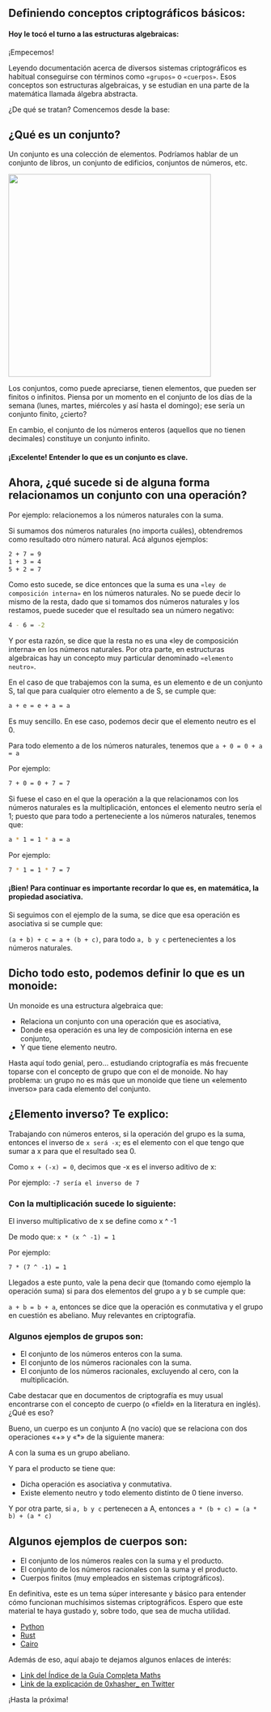 ## Definiendo conceptos criptográficos básicos:

#### Hoy le tocó el turno a las estructuras algebraicas:

¡Empecemos!

Leyendo documentación acerca de diversos sistemas criptográficos es habitual conseguirse con términos como `«grupos»` o `«cuerpos»`. Esos conceptos son estructuras algebraicas, y se estudian en una parte de la matemática llamada álgebra abstracta.

¿De qué se tratan? Comencemos desde la base:

## ¿Qué es un conjunto?
Un conjunto es una colección de elementos. Podríamos hablar de un conjunto de libros, un conjunto de edificios, conjuntos de números, etc.

<img src="https://github.com/Starknet-Es/Maths-StarknetEs/blob/main/Gu%C3%ADas%20Completas/Im%C3%A1genes/Estructuras.jpg" width="400">
</div>

Los conjuntos, como puede apreciarse, tienen elementos, que pueden ser finitos o infinitos. Piensa por un momento en el conjunto de los días de la semana (lunes, martes, miércoles y así hasta el domingo); ese sería un conjunto finito, ¿cierto?

En cambio, el conjunto de los números enteros (aquellos que no tienen decimales) constituye un conjunto infinito.

#### ¡Excelente! Entender lo que es un conjunto es clave.

## Ahora, ¿qué sucede si de alguna forma relacionamos un conjunto con una operación?

Por ejemplo: relacionemos a los números naturales con la suma.

Si sumamos dos números naturales (no importa cuáles), obtendremos como resultado otro número natural. Acá algunos ejemplos:

```bash
2 + 7 = 9
1 + 3 = 4
5 + 2 = 7
```

Como esto sucede, se dice entonces que la suma es una `«ley de composición interna»` en los números naturales.
No se puede decir lo mismo de la resta, dado que si tomamos dos números naturales y los restamos, puede suceder que el resultado sea un número negativo:

```bash
4 - 6 = -2
```

Y por esta razón, se dice que la resta no es una «ley de composición interna» en los números naturales. Por otra parte, en estructuras algebraicas hay un concepto muy particular denominado `«elemento neutro»`.

En el caso de que trabajemos con la suma, es un elemento e de un conjunto S, tal que para cualquier otro elemento a de S, se cumple que:

```bash
a + e = e + a = a
```

Es muy sencillo. En ese caso, podemos decir que el elemento neutro es el 0.

Para todo elemento a de los números naturales, tenemos que `a + 0 = 0 + a = a`

Por ejemplo:

```bash
7 + 0 = 0 + 7 = 7
```

Si fuese el caso en el que la operación a la que relacionamos con los números naturales es la multiplicación, entonces el elemento neutro sería el 1; puesto que para todo a perteneciente a los números naturales, tenemos que:

```bash
a * 1 = 1 * a = a
```

Por ejemplo:

```bash
7 * 1 = 1 * 7 = 7
```

#### ¡Bien! Para continuar es importante recordar lo que es, en matemática, la propiedad asociativa. 
Si seguimos con el ejemplo de la suma, se dice que esa operación es asociativa si se cumple que:

`(a + b) + c = a + (b + c)`, para todo `a, b y c` pertenecientes a los números naturales.

## Dicho todo esto, podemos definir lo que es un monoide:

Un monoide es una estructura algebraica que:

- Relaciona un conjunto con una operación que es asociativa,
- Donde esa operación es una ley de composición interna en ese conjunto,
- Y que tiene elemento neutro.

Hasta aquí todo genial, pero… estudiando criptografía es más frecuente toparse con el concepto de grupo que con el de monoide.
No hay problema: un grupo no es más que un monoide que tiene un «elemento inverso» para cada elemento del conjunto.

## ¿Elemento inverso? Te explico:

Trabajando con números enteros, si la operación del grupo es la suma, entonces el inverso de `x será -x`; es el elemento con el que tengo que sumar a x para que el resultado sea 0.

Como `x + (-x) = 0`, decimos que -x es el inverso aditivo de x:

Por ejemplo: `-7 sería el inverso de 7`

### Con la multiplicación sucede lo siguiente:

El inverso multiplicativo de x se define como x ^ -1

De modo que: `x * (x ^ -1) = 1`

Por ejemplo:

`7 * (7 ^ -1) = 1`

Llegados a este punto, vale la pena decir que (tomando como ejemplo la operación suma) si para dos elementos del grupo a y b se cumple que:

`a + b = b + a`, entonces se dice que la operación es conmutativa y el grupo en cuestión es abeliano. Muy relevantes en criptografía.

### Algunos ejemplos de grupos son:

- El conjunto de los números enteros con la suma.
- El conjunto de los números racionales con la suma.
- El conjunto de los números racionales, excluyendo al cero, con la multiplicación.

Cabe destacar que en documentos de criptografía es muy usual encontrarse con el concepto de cuerpo (o «field» en la literatura en inglés). ¿Qué es eso?

Bueno, un cuerpo es un conjunto A (no vacío) que se relaciona con dos operaciones «+» y «*» de la siguiente manera:

A con la suma es un grupo abeliano.

Y para el producto se tiene que:

- Dicha operación es asociativa y conmutativa.
- Existe elemento neutro y todo elemento distinto de 0 tiene inverso.

Y por otra parte, si `a, b y c` pertenecen a A, entonces `a * (b + c) = (a * b) + (a * c)`

## Algunos ejemplos de cuerpos son:

- El conjunto de los números reales con la suma y el producto.
- El conjunto de los números racionales con la suma y el producto.
- Cuerpos finitos (muy empleados en sistemas criptográficos).

En definitiva, este es un tema súper interesante y básico para entender cómo funcionan muchísimos sistemas criptográficos. Espero que este material te haya gustado y, sobre todo, que sea de mucha utilidad.

* [Python](https://github.com/Starknet-Es/Maths-StarknetEs/blob/main/Gu%C3%ADas%20Completas/Estructuras%20Algebraicas/Contracts/Estructuras_AlgebraicasPY.md)
* [Rust](https://github.com/Starknet-Es/Maths-StarknetEs/blob/main/Gu%C3%ADas%20Completas/Estructuras%20Algebraicas/Contracts/Estructuras_AlgebraicasRS.md)
* [Cairo](https://github.com/Starknet-Es/Maths-StarknetEs/blob/main/Gu%C3%ADas%20Completas/Estructuras%20Algebraicas/Contracts/Estructuras_AlgebraicasCAIRO.md)

Además de eso, aquí abajo te dejamos algunos enlaces de interés:

* [Link del Índice de la Guía Completa Maths](https://github.com/Starknet-Es/Maths-StarknetEs/tree/main/Gu%C3%ADas%20Completas)
* [Link de la explicación de 0xhasher_ en Twitter](https://twitter.com/0xhasher_/status/1586142877796552704)

¡Hasta la próxima!

